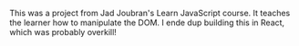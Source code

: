This was a project from Jad Joubran's Learn JavaScript course. It teaches the learner how to manipulate the DOM. I ende dup building this in React, which was probably overkill!

